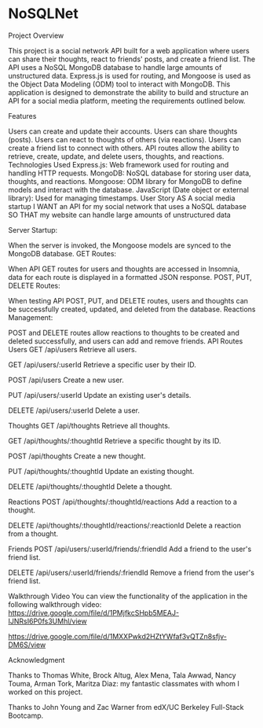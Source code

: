 # NoSQLNet

Project Overview


This project is a social network API built for a web application where users can share their thoughts, react to friends' posts, and create a friend list. The API uses a NoSQL MongoDB database to handle large amounts of unstructured data. Express.js is used for routing, and Mongoose is used as the Object Data Modeling (ODM) tool to interact with MongoDB. This application is designed to demonstrate the ability to build and structure an API for a social media platform, meeting the requirements outlined below.

Features


Users can create and update their accounts.
Users can share thoughts (posts).
Users can react to thoughts of others (via reactions).
Users can create a friend list to connect with others.
API routes allow the ability to retrieve, create, update, and delete users, thoughts, and reactions.
Technologies Used
Express.js: Web framework used for routing and handling HTTP requests.
MongoDB: NoSQL database for storing user data, thoughts, and reactions.
Mongoose: ODM library for MongoDB to define models and interact with the database.
JavaScript (Date object or external library): Used for managing timestamps.
User Story
AS A social media startup
I WANT an API for my social network that uses a NoSQL database
SO THAT my website can handle large amounts of unstructured data



Server Startup:

When the server is invoked, the Mongoose models are synced to the MongoDB database.
GET Routes:

When API GET routes for users and thoughts are accessed in Insomnia, data for each route is displayed in a formatted JSON response.
POST, PUT, DELETE Routes:

When testing API POST, PUT, and DELETE routes, users and thoughts can be successfully created, updated, and deleted from the database.
Reactions Management:

POST and DELETE routes allow reactions to thoughts to be created and deleted successfully, and users can add and remove friends.
API Routes
Users
GET /api/users
Retrieve all users.

GET /api/users/:userId
Retrieve a specific user by their ID.

POST /api/users
Create a new user.

PUT /api/users/:userId
Update an existing user's details.

DELETE /api/users/:userId
Delete a user.

Thoughts
GET /api/thoughts
Retrieve all thoughts.

GET /api/thoughts/:thoughtId
Retrieve a specific thought by its ID.

POST /api/thoughts
Create a new thought.

PUT /api/thoughts/:thoughtId
Update an existing thought.

DELETE /api/thoughts/:thoughtId
Delete a thought.

Reactions
POST /api/thoughts/:thoughtId/reactions
Add a reaction to a thought.

DELETE /api/thoughts/:thoughtId/reactions/:reactionId
Delete a reaction from a thought.

Friends
POST /api/users/:userId/friends/:friendId
Add a friend to the user's friend list.

DELETE /api/users/:userId/friends/:friendId
Remove a friend from the user's friend list.

Walkthrough Video
You can view the functionality of the application in the following walkthrough video:
https://drive.google.com/file/d/1PMjfkcSHpb5MEAJ-IJNRsI6P0fs3UMhl/view

https://drive.google.com/file/d/1MXXPwkd2HZtYWfaf3vQTZn8sfjv-DM6S/view


Acknowledgment

Thanks to Thomas White, Brock Altug, Alex Mena, Tala Awwad, Nancy Touma, Arman Tork, Maritza Diaz: my fantastic classmates with whom I worked on this project.

Thanks to John Young and Zac Warner from edX/UC Berkeley Full-Stack Bootcamp.
